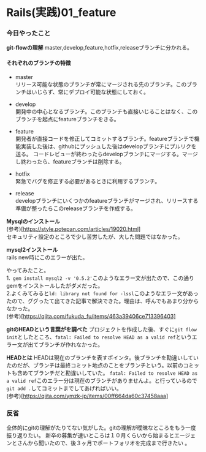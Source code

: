# Rails(実践)01_feature

### 今日やったこと

**git-flowの理解**
master,develop,feature,hotfix,releaseブランチに分かれる。

#### それぞれのブランチの特徴
- master  
リリース可能な状態のブランチが常にマージされる先のブランチ。このブランチはいじらず、常にデプロイ可能な状態にしておく。

- develop  
開発中の中心となるブランチ。このブランチも直接いじることはなく、このブランチを起点にfeatureブランチをきる。

- feature  
開発者が直接コードを修正してコミットするブランチ。featureブランチで機能実装した後は、githubにプッシュした後はdevelopブランチにプルリクを送る。
コードレビューが終わったらdevelopブランチにマージする。マージし終わったら、featureブランチは削除する。

- hotfix  
緊急でバグを修正する必要があるときに利用するブランチ。

- release  
developブランチにいくつかのfeatureブランチがマージされ、リリースする準備が整ったらこのreleaseブランチを作成する。

**Mysqlのインストール**  
(参考)[https://style.potepan.com/articles/19020.html]  
セキュリティ設定のところで少し苦労したが、大した問題ではなかった。

**mysql2インストール**  
rails new時にこのエラーが出た。  

やってみたこと。  
1.``` gem install mysql2 -v '0.5.2'```このようなエラー文が出たので、この通りgemをインストールしたがダメだった。  
2.よくみてみると```ld: library not found for -lssl```このようなエラー文があったので、ググったて出てきた記事で解決できた。理由は、呼んでもあまり分からなかった。  
(参考)[https://qiita.com/fukuda_fu/items/463a39406ce713396403]

**gitのHEADという言葉がを調べた**
プロジェクトを作成した後、すぐに```git flow init```としたところ、```fatal: Failed to resolve HEAD as a valid ref```というエラー文が出てブランチが作れなかった。

**HEADとは**
HEADは現在のブランチを表すポインタ。後ブランチを勘違いしていたのだが、ブランチは最終コミット地点のことをブランチという。以前のコミットも含めてブランチだと勘違いしていた。
```fatal: Failed to resolve HEAD as a valid ref```このエラー分は現在のブランチがありませんよ。と行っているので```git add .```してコミットまでしてあげればいい。  
(参考)[https://qiita.com/ymzk-jp/items/00ff664da60c37458aaa]

### 反省

全体的にgitの理解がたりてない気がした。gitの理解が曖昧なところをもう一度振り返りたい。
新卒の募集が速いところは１０月くらいから始まるとエージェンとさんから聞いたので、後３ヶ月でポートフォリオを完成まで行きたい
。
